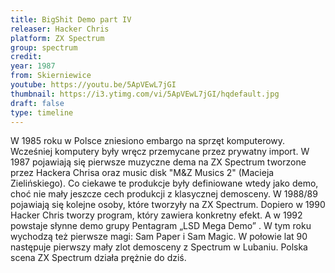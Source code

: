 ```yaml
---
title: BigShit Demo part IV
releaser: Hacker Chris
platform: ZX Spectrum
group: spectrum
credit:
year: 1987
from: Skierniewice
youtube: https://youtu.be/5ApVEwL7jGI
thumbnail: https://i3.ytimg.com/vi/5ApVEwL7jGI/hqdefault.jpg
draft: false
type: timeline
---
```


W 1985 roku w Polsce zniesiono embargo na sprzęt komputerowy. Wcześniej komputery były wręcz przemycane przez prywatny import. W 1987 pojawiają się pierwsze muzyczne dema na ZX Spectrum tworzone przez Hackera Chrisa oraz music disk "M&Z Musics 2" (Macieja Zielińskiego). Co ciekawe te produkcje były definiowane wtedy jako demo, choć nie mały jeszcze cech produkcji z klasycznej demosceny. W 1988/89 pojawiają się kolejne osoby, które tworzyły na ZX Spectrum. Dopiero w 1990 Hacker Chris tworzy program, który zawiera konkretny efekt. A w 1992 powstaje słynne demo grupy Pentagram „LSD Mega Demo” . W tym roku wychodzą też pierwsze magi: Sam Paper i Sam Magic. W połowie lat 90 następuje pierwszy mały zlot demosceny z Spectrum w Lubaniu. Polska scena ZX Spectrum działa prężnie do dziś.
